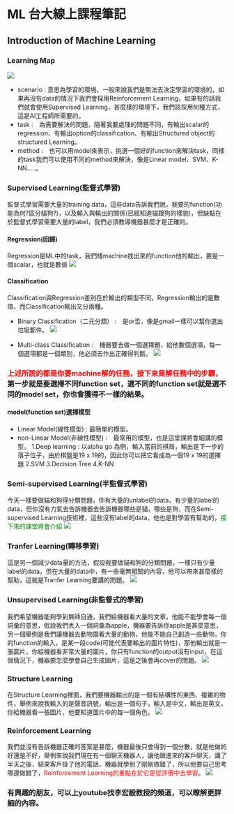 # ML 台大線上課程筆記
##  Introduction of Machine Learning
### Learning Map
![](https://i.imgur.com/AkGWn7q.png)
* scenario : 意思為學習的環境，一般來說我們是無法去決定學習的環境的，如果再沒有data的情況下我們會採用Reinforcement Learning，如果有的話我們就會使用Supervised Learning，甚麼樣的環境下，我們該採用何種方式，這是AI工程師所需要的。
* task :　為需要解決的問題，隨著我要處理的問題不同，有輸出scalar的regression、有輸出option的classification、有輸出Structured object的structured Learning。
* method :　也可以用model來表示，挑選一個好的function來解決task，同樣的task我們可以使用不同的method來解決，像是Linear model、SVM、K-NN.....。

### Supervised Learning(監督式學習)
監督式學習需要大量的training data，這些data告訴我們說，我要的function(功能為何?區分貓狗?)，以及輸入與輸出的關係(已經知道貓跟狗的樣貌)，但缺點在於監督式學習需要大量的label，我們必須教導機器甚麼才是正確的。
#### Regression(回歸)
Regression是ML中的task，我們樣machine找出來的function他的輸出，要是一個scalar，也就是數值
![](https://i.imgur.com/BbqrQcU.png)
#### Classification
Classification與Regression差別在於輸出的類型不同，Regression輸出的是數值，而Classification輸出又分兩種。
* Binary Classification（二元分類） :　是or否，像是gmail一樣可以幫你選出垃圾郵件。
![](https://i.imgur.com/zyRSYci.png)

* Multi-class Classification :　機器要去做一個選擇題，給他數個選項，每一個選項都是一個類別，他必須去作出正確得判斷。
![](https://i.imgur.com/vGwU3dt.png)

### <font color="red">上述所說的都是你要machine解的任務，接下來是解任務中的步驟，</font>第一步就是要選擇不同function set，選不同的function set就是選不同的model set，你也會獲得不一樣的結果。

#### model(function set)選擇模型
* Linear Model(線性模型) : 最簡單的模型。
* non-Linear Model(非線性模型) :　最常用的模型，也是這堂課將會細講的模型。
    1.Deep learning : 以alpha go 為例，輸入當前的棋局，輸出是下一步的落子位子，由於棋盤是19 x 19的，因此你可以把它看成為一個19 x 19的選擇題
    2.SVM
    3.Decision Tree
    4.K-NN

### Semi-supervised Learning(半監督式學習)
今天一樣要做貓和狗得分類問題，你有大量的unlabel的data，有少量的label的data，但你沒有力氣去告訴機器去告訴機器哪些是貓，哪些是狗，而在Semi-supervised Learning技術裡，這些沒有label的data，他也是對學習有幫助的，<font color="green">接下來的課堂將會介紹</font>
![](https://i.imgur.com/spacLKQ.png)

### Tranfer Learning(轉移學習)
這是另一個減少data量的方法，假設我要做貓和狗的分類問題，一樣只有少量label的data，但在大量的data中，有一些毫無相關的內容，他可以帶來甚麼樣的幫助，這就是Tranfer Learning要講的問題。
![](https://i.imgur.com/oox7lb9.png)

### Unsupervised Learning(非監督式的學習)
我們希望機器能夠學到無師自通，我們給機器看大量的文章，他能不能學會每一個詞彙的意思，假設我們丟入一個詞彙為apple，機器要告訴你apple是甚麼意思，另一個舉例是我們讓機器去動物園看大量的動物，他能不能自己創造一些動物，你的function的輸入，是某一段code(可能代表要輸出的圖片特性)，那他輸出就是一張圖片，你給機器看非常大量的圖片，你只有function的output沒有input，在這個情況下，機器要怎麼學會自己生成圖片，這是之後會再cover的問題。
![](https://i.imgur.com/yqEuV1E.jpg)

### Structure Learning
在Structure Learning裡面，我們要機器輸出的是一個有結構性的東西、複雜的物件，舉例來說我輸入的是聲音訊號，輸出是一個句子，輸入是中文，輸出是英文，你給機器看一張圖片，他要知道圖片中的每一個角色。
![](https://i.imgur.com/OGyrduq.png)

### Reinforcement Learning
我們並沒有告訴機器正確的答案是甚麼，機器最後只會得到一個分數，就是他做的好還是不好，舉例來說我們現在有一個聊天機器人，讓他跟進來的客戶聊天，講了半天之後，結果客戶掛了他的電話，機器就學到了剛剛做錯了，所以他要自己思考哪邊做錯了，<font color="red">Reinforcement Learning的重點在於它是從評價中去學習</font>。
![](https://i.imgur.com/9W5J4L0.png)

### 有興趣的朋友，可以上youtube找李宏毅教授的頻道，可以瞭解更詳細的內容。
